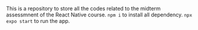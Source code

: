 This is a repository to store all the codes related to the midterm assessmnent of the React Native course.
`npm i` to install all dependency.
`npx expo start` to run the app.
